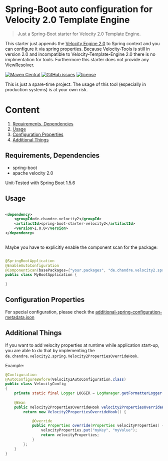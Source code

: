 # Spring-Boot auto configuration for Velocity 2.0 Template Engine

> Just a Spring-Boot starter for Velocity 2.0 Template Engine.

This starter just appends the [Velocity Engine 2.0](http://velocity.apache.org/engine/2.0/) to Spring context and you can configure it via spring properties.
Because Velocity-Tools is still in version 2.0 and incompatible to Velocity-Template-Engine 2.0 there is no implmentation for tools.
Furthermore this starter does not provide any ViewResolver.

[![Maven Central](https://img.shields.io/maven-central/v/de.chandre.quartz/spring-boot-starter-velocity2.svg)](https://mvnrepository.com/artifact/de.chandre.velocity2)
[![GitHub issues](https://img.shields.io/github/issues/andrehertwig/spring-boot-starter-velocity2.svg)](https://github.com/andrehertwig/spring-boot-starter-velocity2/issues)
[![license](https://img.shields.io/github/license/andrehertwig/spring-boot-starter-velocity2.svg)](https://github.com/andrehertwig/spring-boot-starter-velocity2/blob/develop/LICENSE)

This is just a spare-time project. The usage of this tool (especially in production systems) is at your own risk.

# Content

1. [Requirements, Dependencies](#requirements-dependencies)
2. [Usage](#usage)
3. [Configuration Properties](#configuration-properties)
4. [Additional Things](#additional-things)

## Requirements, Dependencies
* spring-boot
* apache velocity 2.0

Unit-Tested with Spring Boot 1.5.6

## Usage

```xml

<dependency>
	<groupId>de.chandre.velocity2</groupId>
	<artifactId>spring-boot-starter-velocity2</artifactId>
	<version>1.0.0</version>
</dependency>
	
```

Maybe you have to explicitly enable the component scan for the package:
```java

@SpringBootApplication
@EnableAutoConfiguration
@ComponentScan(basePackages={"your.packages", "de.chandre.velocity2.spring"})
public class MyBootApplication {
 
}
```

## Configuration Properties

For special configuration, please check the [additional-spring-configuration-metadata.json](src/main/resources/META-INF/additional-spring-configuration-metadata.json) 

## Additional Things

If you want to add velocity properties at runtime while application start-up, you are able to do that by implementing the `de.chandre.velocity2.spring.Velocity2PropertiesOverrideHook`.

Example:

```java
@Configuration
@AutoConfigureBefore(Velocity2AutoConfiguration.class)
public class VelocityConfig
{
	private static final Logger LOGGER = LogManager.getFormatterLogger(VelocityConfig.class);
	
	@Bean
	public Velocity2PropertiesOverrideHook velocity2PropertiesOverrideHook() {
		return new Velocity2PropertiesOverrideHook() {

			@Override
			public Properties override(Properties velocityProperties) {
				velocityProperties.put("myKey", "myValue");
				return velocityProperties;
			}
		};
	}
}
```
